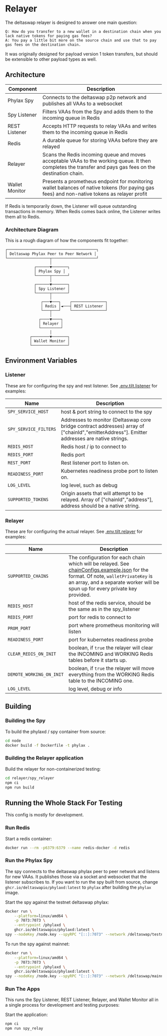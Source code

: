 # Relayer

The deltaswap relayer is designed to answer one main question:

    Q: How do you transfer to a new wallet in a destination chain when you lack native tokens for paying gas fees?
    A: You pay a little bit more on the source chain and use that to pay gas fees on the destination chain.

It was originally designed for payload version 1 token transfers, but should be extensible to other payload types as well.

## Architecture

| Component      | Description                                                                                                                                               |
| -------------- | --------------------------------------------------------------------------------------------------------------------------------------------------------- |
| Phylax Spy   | Connects to the deltaswap p2p network and publishes all VAAs to a websocket                                                                                |
| Spy Listener   | Filters VAAs from the Spy and adds them to the incoming queue in Redis                                                                                    |
| REST Listener  | Accepts HTTP requests to relay VAAs and writes them to the incoming queue in Redis                                                                        |
| Redis          | A durable queue for storing VAAs before they are relayed                                                                                                  |
| Relayer        | Scans the Redis incoming queue and moves acceptable VAAs to the working queue. It then completes the transfer and pays gas fees on the destination chain. |
| Wallet Monitor | Presents a prometheus endpoint for monitoring wallet balances of native tokens (for paying gas fees) and non-native tokens as relayer profit              |

If Redis is temporarily down, the Listener will queue outstanding transactions in memory. When Redis comes back online, the Listener writes them all to Redis.

### Architecture Diagram

This is a rough diagram of how the components fit together:

    ┌────────────────────────────────────────┐
    │ Deltaswap Phylax Peer to Peer Network │
    └───────────────────┬────────────────────┘
                        │
                 ┌──────▼───────┐
                 │ Phylax Spy │
                 └──────┬───────┘
                        │
                 ┌──────▼───────┐
                 │ Spy Listener │
                 └──────┬───────┘
                        │
                    ┌───▼───┐    ┌───────────────┐
                    │ Redis │◄───┤ REST Listener │
                    └───┬───┘    └───────────────┘
                        │
                   ┌────▼────┐
                   │ Relayer │
                   └─────────┘
                        │
               ┌────────▼───────┐
               │ Wallet Monitor │
               └────────────────┘

## Environment Variables

### Listener

These are for configuring the spy and rest listener. See [.env.tilt.listener](.env.tilt.listener) for examples:

| Name                  | Description                                                                                                                                 |
| --------------------- | ------------------------------------------------------------------------------------------------------------------------------------------- |
| `SPY_SERVICE_HOST`    | host & port string to connect to the spy                                                                                                    |
| `SPY_SERVICE_FILTERS` | Addresses to monitor (Deltaswap core bridge contract addresses) array of ["chainId","emitterAddress"]. Emitter addresses are native strings. |
| `REDIS_HOST`          | Redis host / ip to connect to                                                                                                               |
| `REDIS_PORT`          | Redis port                                                                                                                                  |
| `REST_PORT`           | Rest listener port to listen on.                                                                                                            |
| `READINESS_PORT`      | Kubernetes readiness probe port to listen on.                                                                                               |
| `LOG_LEVEL`           | log level, such as debug                                                                                                                    |
| `SUPPORTED_TOKENS`    | Origin assets that will attempt to be relayed. Array of ["chainId","address"], address should be a native string.                           |

### Relayer

These are for configuring the actual relayer. See [.env.tilt.relayer](.env.tilt.relayer) for examples:

| Name                     | Description                                                                                                                                                                                                                                           |
| ------------------------ | ----------------------------------------------------------------------------------------------------------------------------------------------------------------------------------------------------------------------------------------------------- |
| `SUPPORTED_CHAINS`       | The configuration for each chain which will be relayed. See [chainConfigs.example.json](src/chainConfigs.example.json) for the format. Of note, `walletPrivateKey` is an array, and a separate worker will be spun up for every private key provided. |
| `REDIS_HOST`             | host of the redis service, should be the same as in the spy_listener                                                                                                                                                                                  |
| `REDIS_PORT`             | port for redis to connect to                                                                                                                                                                                                                          |
| `PROM_PORT`              | port where prometheus monitoring will listen                                                                                                                                                                                                          |
| `READINESS_PORT`         | port for kubernetes readiness probe                                                                                                                                                                                                                   |
| `CLEAR_REDIS_ON_INIT`    | boolean, if `true` the relayer will clear the INCOMING and WORKING Redis tables before it starts up.                                                                                                                                                  |
| `DEMOTE_WORKING_ON_INIT` | boolean, if `true` the relayer will move everything from the WORKING Redis table to the INCOMING one.                                                                                                                                                 |
| `LOG_LEVEL`              | log level, debug or info                                                                                                                                                                                                                              |

## Building

### Building the Spy

To build the phylaxd / spy container from source:

```bash
cd node
docker build -f Dockerfile -t phylax .
```

### Building the Relayer application

Build the relayer for non-containerized testing:

```bash
cd relayer/spy_relayer
npm ci
npm run build
```

## Running the Whole Stack For Testing

This config is mostly for development.

### Run Redis

Start a redis container:

```bash
docker run --rm -p6379:6379 --name redis-docker -d redis
```

### Run the Phylax Spy

The spy connects to the deltaswap phylax peer to peer network and listens for new VAAs. It publishes those via a socket and websocket that the listener subscribes to. If you want to run the spy built from source, change `ghcr.io/deltaswapio/phylaxd:latest` to `phylax` after building the `phylax` image.

Start the spy against the testnet deltaswap phylax:

```bash
docker run \
    --platform=linux/amd64 \
    -p 7073:7073 \
    --entrypoint /phylaxd \
    ghcr.io/deltaswapio/phylaxd:latest \
spy --nodeKey /node.key --spyRPC "[::]:7073" --network /deltaswap/testnet/2/1 --bootstrap /dns4/deltaswap-testnet-v2-bootstrap.certus.one/udp/8999/quic/p2p/12D3KooWAkB9ynDur1Jtoa97LBUp8RXdhzS5uHgAfdTquJbrbN7i
```

To run the spy against mainnet:

```bash
docker run \
    --platform=linux/amd64 \
    -p 7073:7073 \
    --entrypoint /phylaxd \
    ghcr.io/deltaswapio/phylaxd:latest \
spy --nodeKey /node.key --spyRPC "[::]:7073" --network /deltaswap/mainnet/2 --bootstrap /dns4/deltaswap-mainnet-v2-bootstrap.certus.one/udp/8999/quic/p2p/12D3KooWQp644DK27fd3d4Km3jr7gHiuJJ5ZGmy8hH4py7fP4FP7,/dns4/deltaswap-v2-mainnet-bootstrap.xlabs.xyz/udp/8999/quic/p2p/12D3KooWNQ9tVrcb64tw6bNs2CaNrUGPM7yRrKvBBheQ5yCyPHKC
```

### Run The Apps

This runs the Spy Listener, REST Listener, Relayer, and Wallet Monitor all in a single process for development and testing purposes:

Start the application:

```bash
npm ci
npm run spy_relay
```
